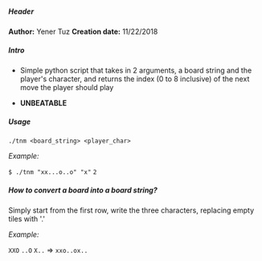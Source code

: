 ##### Header

**Author:** Yener Tuz
**Creation date:** 11/22/2018

##### Intro

* Simple python script that takes in 2 arguments, a board string and the player's character, and returns the index (0 to 8 inclusive) of the next move the player should play

* **UNBEATABLE**

##### Usage

`./tnm <board_string> <player_char>`

*Example:*

`$ ./tnm "xx...o..o" "x"`
`2`

##### How to convert a board into a board string?

Simply start from the first row, write the three characters, replacing empty tiles with '.' 

_Example:_

`XXO`
`..O`
`X..` => `xxo..ox..`
